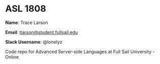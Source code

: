 # ASL 1808
**Name**: Trace Larson

**Email**: tlarson@student.fullsail.edu

**Slack Username**: @lonelyz

Code repo for Advanced Server-side Languages at Full Sail University - Online

